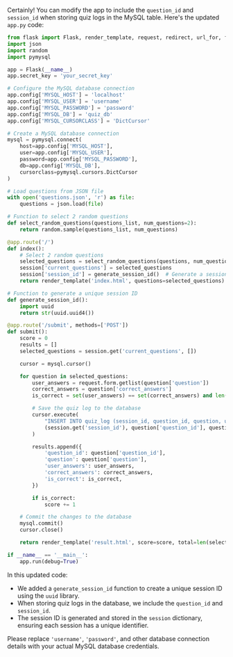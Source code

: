 Certainly! You can modify the app to include the `question_id` and `session_id` when storing quiz logs in the MySQL table. Here's the updated `app.py` code:

```python
from flask import Flask, render_template, request, redirect, url_for, flash, session
import json
import random
import pymysql

app = Flask(__name__)
app.secret_key = 'your_secret_key'

# Configure the MySQL database connection
app.config['MYSQL_HOST'] = 'localhost'
app.config['MYSQL_USER'] = 'username'
app.config['MYSQL_PASSWORD'] = 'password'
app.config['MYSQL_DB'] = 'quiz_db'
app.config['MYSQL_CURSORCLASS'] = 'DictCursor'

# Create a MySQL database connection
mysql = pymysql.connect(
    host=app.config['MYSQL_HOST'],
    user=app.config['MYSQL_USER'],
    password=app.config['MYSQL_PASSWORD'],
    db=app.config['MYSQL_DB'],
    cursorclass=pymysql.cursors.DictCursor
)

# Load questions from JSON file
with open('questions.json', 'r') as file:
    questions = json.load(file)

# Function to select 2 random questions
def select_random_questions(questions_list, num_questions=2):
    return random.sample(questions_list, num_questions)

@app.route('/')
def index():
    # Select 2 random questions
    selected_questions = select_random_questions(questions, num_questions=2)
    session['current_questions'] = selected_questions
    session['session_id'] = generate_session_id()  # Generate a session ID
    return render_template('index.html', questions=selected_questions)

# Function to generate a unique session ID
def generate_session_id():
    import uuid
    return str(uuid.uuid4())

@app.route('/submit', methods=['POST'])
def submit():
    score = 0
    results = []
    selected_questions = session.get('current_questions', [])

    cursor = mysql.cursor()

    for question in selected_questions:
        user_answers = request.form.getlist(question['question'])
        correct_answers = question['correct_answers']
        is_correct = set(user_answers) == set(correct_answers) and len(user_answers) == len(correct_answers)

        # Save the quiz log to the database
        cursor.execute(
            "INSERT INTO quiz_log (session_id, question_id, question, user_answers, correct_answers, is_correct) VALUES (%s, %s, %s, %s, %s, %s)",
            (session.get('session_id'), question['question_id'], question['question'], ', '.join(user_answers), ', '.join(correct_answers), is_correct)
        )

        results.append({
            'question_id': question['question_id'],
            'question': question['question'],
            'user_answers': user_answers,
            'correct_answers': correct_answers,
            'is_correct': is_correct,
        })

        if is_correct:
            score += 1

    # Commit the changes to the database
    mysql.commit()
    cursor.close()

    return render_template('result.html', score=score, total=len(selected_questions), results=results, selected_questions=selected_questions)

if __name__ == '__main__':
    app.run(debug=True)
```

In this updated code:

- We added a `generate_session_id` function to create a unique session ID using the `uuid` library.
- When storing quiz logs in the database, we include the `question_id` and `session_id`.
- The session ID is generated and stored in the `session` dictionary, ensuring each session has a unique identifier.

Please replace `'username'`, `'password'`, and other database connection details with your actual MySQL database credentials.